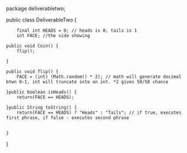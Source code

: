 package deliverabletwo;

public class DeliverableTwo {
	
	
		final int HEADS = 0; // heads is 0, tails is 1
		int FACE; //the side showing
		
	public void Coin() {
		flip();		
		
	}
	
	public void flip() {
		FACE = (int) (Math.random() * 2); // math will generate decimal btwn 0-1, int will truncate into an int. *2 gives 50/50 chance
		
	}public boolean isHeads() {
		return(FACE == HEADS);
	
	}public String toString() {
		return(FACE == HEADS) ? "Heads" : "Tails"; // if true, executes first phrase, if false - executes second phrase
	
			
	}
}


